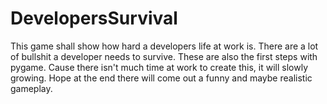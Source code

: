 # DevelopersSurvival
This game shall show how hard a developers life at work is. There are a lot of bullshit a developer needs to survive. These are also the first steps with pygame. Cause there isn't much time at work to create this, it will slowly growing. Hope at the end there will come out a funny and maybe realistic gameplay.
